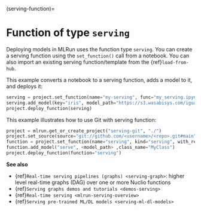 (serving-function)=
# Function of type `serving`

Deploying models in MLRun uses the function type `serving`. You can create a serving function using the `set_function()` call from a notebook. 
You can also import an existing serving function/template from the {ref}`load-from-hub`.

This example converts a notebook to a serving function, adds a model to it, and deploys it:

```python
serving = project.set_function(name="my-serving", func="my_serving.ipynb", kind="serving", image="mlrun/mlrun", handler="handler")
serving.add_model(key="iris", model_path="https://s3.wasabisys.com/iguazio/models/iris/model.pkl", model_class="ClassifierModel")
project.deploy_function(serving)
```

This example illustrates how to use Git with serving function:

```python
project = mlrun.get_or_create_project("serving-git", "./")
project.set_source(source="git://github.com/<username>/<repo>.git#main", pull_at_runtime=True)
function = project.set_function(name="serving", kind="serving", with_repo=True, func=<python-file>, image="mlrun/mlrun")
function.add_model("serve", <model_path> ,class_name="MyClass")
project.deploy_function(function="serving")
```



**See also**
- {ref}`Real-time serving pipelines (graphs) <serving-graph>`: higher level real-time graphs (DAG) over one or more Nuclio functions
- {ref}`Serving graphs demos and tutorials <demos-serving>` 
- {ref}`Real-time serving <mlrun-serving-overview>`
- {ref}`Serving pre-trained ML/DL models <serving-ml-dl-models>`


